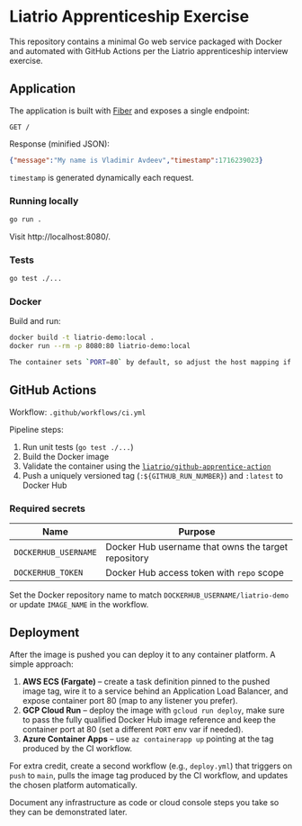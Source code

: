 # Liatrio Apprenticeship Exercise

This repository contains a minimal Go web service packaged with Docker and automated with GitHub Actions per the Liatrio apprenticeship interview exercise.

## Application

The application is built with [Fiber](https://gofiber.io/) and exposes a single endpoint:

```
GET /
```

Response (minified JSON):

```json
{"message":"My name is Vladimir Avdeev","timestamp":1716239023}
```

`timestamp` is generated dynamically each request.

### Running locally

```bash
go run .
```

Visit http://localhost:8080/.

### Tests

```bash
go test ./...
```

### Docker

Build and run:

```bash
docker build -t liatrio-demo:local .
docker run --rm -p 8080:80 liatrio-demo:local

The container sets `PORT=80` by default, so adjust the host mapping if you need a different external port.
```

## GitHub Actions

Workflow: `.github/workflows/ci.yml`

Pipeline steps:

1. Run unit tests (`go test ./...`)
2. Build the Docker image
3. Validate the container using the [`liatrio/github-apprentice-action`](https://github.com/liatrio/github-apprentice-action)
4. Push a uniquely versioned tag (`:${GITHUB_RUN_NUMBER}`) and `:latest` to Docker Hub

### Required secrets

| Name | Purpose |
| ---- | ------- |
| `DOCKERHUB_USERNAME` | Docker Hub username that owns the target repository |
| `DOCKERHUB_TOKEN` | Docker Hub access token with `repo` scope |

Set the Docker repository name to match `DOCKERHUB_USERNAME/liatrio-demo` or update `IMAGE_NAME` in the workflow.

## Deployment

After the image is pushed you can deploy it to any container platform. A simple approach:

1. **AWS ECS (Fargate)** – create a task definition pinned to the pushed image tag, wire it to a service behind an Application Load Balancer, and expose container port 80 (map to any listener you prefer).
2. **GCP Cloud Run** – deploy the image with `gcloud run deploy`, make sure to pass the fully qualified Docker Hub image reference and keep the container port at 80 (set a different `PORT` env var if needed).
3. **Azure Container Apps** – use `az containerapp up` pointing at the tag produced by the CI workflow.

For extra credit, create a second workflow (e.g., `deploy.yml`) that triggers on `push` to `main`, pulls the image tag produced by the CI workflow, and updates the chosen platform automatically.

Document any infrastructure as code or cloud console steps you take so they can be demonstrated later.
